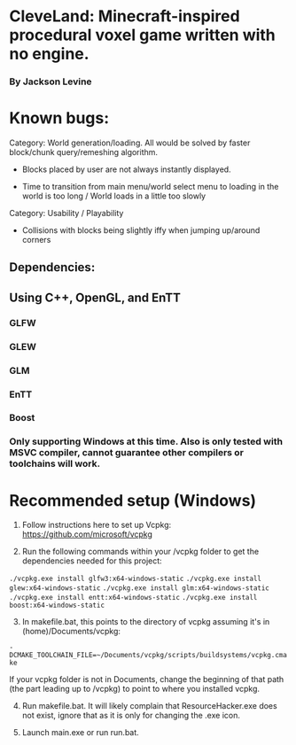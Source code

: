 # CleveLand: Minecraft-inspired procedural voxel game written with no engine.

### By Jackson Levine


# Known bugs:

Category: World generation/loading. All would be solved by faster block/chunk query/remeshing algorithm.

  - Blocks placed by user are not always instantly displayed.

  - Time to transition from main menu/world select menu to loading in the world is too long / World loads in a little too slowly

Category: Usability / Playability

- Collisions with blocks being slightly iffy when jumping up/around corners


## Dependencies:
## Using C++, OpenGL, and EnTT

### GLFW
### GLEW
### GLM
### EnTT
### Boost

### Only supporting Windows at this time. Also is only tested with MSVC compiler, cannot guarantee other compilers or toolchains will work.

# Recommended setup (Windows)

1. Follow instructions here to set up Vcpkg: https://github.com/microsoft/vcpkg

2. Run the following commands within your /vcpkg folder to get the dependencies needed for this project:

`./vcpkg.exe install glfw3:x64-windows-static`
`./vcpkg.exe install glew:x64-windows-static`
`./vcpkg.exe install glm:x64-windows-static`
`./vcpkg.exe install entt:x64-windows-static`
`./vcpkg.exe install boost:x64-windows-static`

3. In makefile.bat, this points to the directory of vcpkg assuming it's in (home)/Documents/vcpkg:

`-DCMAKE_TOOLCHAIN_FILE=~/Documents/vcpkg/scripts/buildsystems/vcpkg.cmake`

If your vcpkg folder is not in Documents, change the beginning of that path (the part leading up to /vcpkg) to point to where you installed vcpkg.

4. Run makefile.bat. It will likely complain that ResourceHacker.exe does not exist, ignore that as it is only for changing the .exe icon.

5. Launch main.exe or run run.bat.
